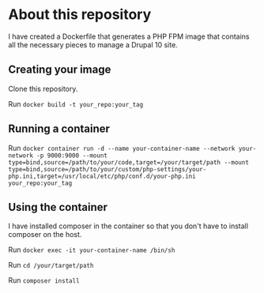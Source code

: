 # About this repository
I have created a Dockerfile that generates a PHP FPM image that contains all
the necessary pieces to manage a Drupal 10 site.

## Creating your image
Clone this repository.

Run `docker build -t your_repo:your_tag`

## Running a container
Run `docker container run -d --name your-container-name --network your-network -p 9000:9000 --mount type=bind,source=/path/to/your/code,target=/your/target/path --mount type=bind,source=/path/to/your/custom/php-settings/your-php.ini,target=/usr/local/etc/php/conf.d/your-php.ini your_repo:your_tag`

## Using the container
I have installed composer in the container so that you don't have to install composer on the host.

Run `docker exec -it your-container-name /bin/sh`

Run `cd /your/target/path`

Run `composer install`
